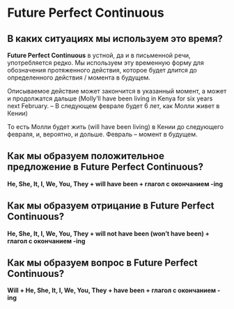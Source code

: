 # Future Perfect Continuous

## В каких ситуациях мы используем это время?
**Future Perfect Continuous** в устной, да и в письменной речи, употребляется редко. Мы используем эту временную форму для обозначения протяженного действия, которое будет длится до определенного действия / момента в будущем. 

Описываемое действие может закончится в указанный момент, а может и продолжатся дальше (Molly’ll have been living in Kenya for six years next February. – В следующем феврале будет 6 лет, как Молли живет в Кении)

То есть Молли будет жить (will have been living) в Кении до следующего февраля, и, вероятно, и дольше. Февраль – момент в будущем.

## Как мы образуем положительное предложение в Future Perfect Continuous?
**He, She, It, I, We, You, They + will have been + глагол с окончанием -ing**

## Как мы образуем отрицание в Future Perfect Continuous?
**He, She, It, I, We, You, They + will not have been (won’t have been) + глагол с окончанием -ing** 

## Как мы образуем вопрос в Future Perfect Continuous?
**Will + He, She, It, I, We, You, They + have been + глагол с окончанием -ing**
